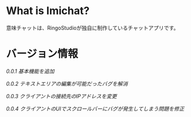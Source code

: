 # What is Imichat?
 意味チャットは、RingoStudioが独自に制作しているチャットアプリです。
# バージョン情報
 _0.0.1 基本機能を追加_
 
 _0.0.2 テキストエリアの編集が可能だったバグを解消_
 
 _0.0.3 クライアントの接続先のIPアドレスを変更_

 _0.0.4 クライアントのUIでスクロールバーにバグが発生してしまう問題を修正_
